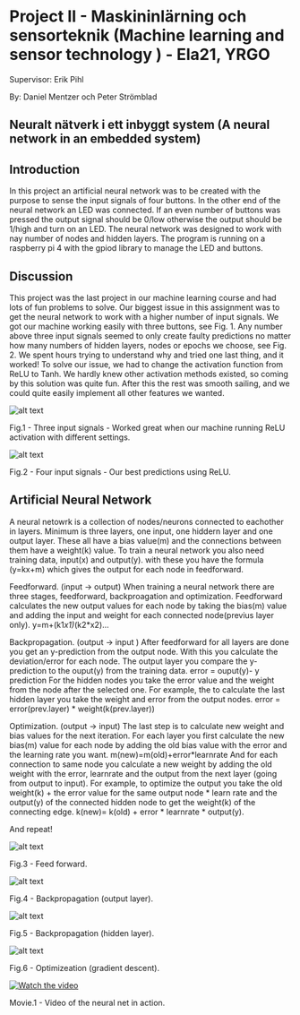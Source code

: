 # Project II - Maskininlärning och sensorteknik (Machine learning and sensor technology ) - Ela21, YRGO

Supervisor: Erik Pihl 

By: Daniel Mentzer och Peter Strömblad
            
## Neuralt nätverk i ett inbyggt system (A neural network in an embedded system) 

## Introduction
In this project an artificial neural network was to be created with the purpose to sense the input signals of four buttons. In the other end of the neural network an LED was connected. If an even number of buttons was pressed the output signal should be 0/low otherwise the output should be 1/high and turn on an LED. The neural network was designed to work with nay number of nodes and hidden layers.  The program is running on a raspberry pi 4 with the gpiod library to manage the LED and buttons.

## Discussion

This project was the last project in our machine learning course and had lots of fun problems to solve. Our biggest issue in this assignment was to get the neural network to work with a higher number of input signals. We got our machine working easily with three buttons, see Fig. 1. Any number above three input signals seemed to only create faulty predictions no matter how many numbers of hidden layers, nodes or epochs we choose, see Fig. 2. We spent hours trying to understand why and tried one last thing, and it worked! 
To solve our issue, we had to change the activation function from ReLU to Tanh. We hardly knew other activation methods existed, so coming by this solution was quite fun. After this the rest was smooth sailing, and we could quite easily implement all other features we wanted.

![alt text](https://github.com/peter-strom/ML-p2-Neural_net_embedded/blob/4df7a1c26fd78acbf8bc1d4e7d95d58fd228faa2/img/fig1.png)

Fig.1 - Three input signals - Worked great when our machine running ReLU activation with different settings. 

![alt text](https://github.com/peter-strom/ML-p2-Neural_net_embedded/blob/4df7a1c26fd78acbf8bc1d4e7d95d58fd228faa2/img/fig2.png)

Fig.2 - Four input signals - Our best predictions using ReLU. 

## Artificial Neural Network
A neural netowrk is a collection of nodes/neurons connected to eachother in layers. Minimum is three layers, one input, one hiddern layer and one output layer. These all have a bias value(m) and the connections between them have a weight(k) value. To train a neural network you also need training data, input(x) and output(y). with these you have the formula (y=kx+m) which gives the output for each node in feedforward.

Feedforward. (input -> output)
When training a neural network there are three stages, feedforward, backproagation and optimization. Feedforward calculates the new output values for each node by taking the bias(m) value and adding the input and weight for each connected node(previus layer only). 
    y=m+(k1*x1)*(k2*x2)...

Backpropagation. (output -> input )
After feedforward for all layers are done you get an y-prediction from the output node. With this you calculate the deviation/error for each node. The output layer you compare the y-prediction to the ouput(y) from the training data. 
    error = ouput(y)- y prediction
For the hidden nodes you take the error value and the weight from the node after the selected one. For example, the to calculate the last hidden layer you take the weight and error from the output nodes.
    error = error(prev.layer) * weight(k(prev.layer))

Optimization. (output -> input)
The last step is to calculate new weight and bias values for the next iteration. For each layer you first calculate the new bias(m) value for each node by adding the old bias value with the error and the learning rate you want. 
    m(new)=m(old)+error*learnrate
And for each connection to same node you calculate a new weight by adding the old weight with the error, learnrate and the output from the next layer (going from output to input). 
For example, to optimize the output you take the old weight(k) + the error value for the same output node * learn rate and the output(y) of the connected hidden node to get the weight(k) of the connecting edge. 
    k(new)= k(old) + error * learnrate * output(y).

And repeat!


![alt text](https://github.com/peter-strom/ML-p2-Neural_net_embedded/blob/8482b82bb233aa5b2351773be9930af1d9719fe4/img/fig3.png)

Fig.3 - Feed forward.

![alt text](https://github.com/peter-strom/ML-p2-Neural_net_embedded/blob/8482b82bb233aa5b2351773be9930af1d9719fe4/img/fig4.png)

Fig.4 - Backpropagation (output layer).

![alt text](https://github.com/peter-strom/ML-p2-Neural_net_embedded/blob/8482b82bb233aa5b2351773be9930af1d9719fe4/img/fig5.png)

Fig.5 - Backpropagation (hidden layer).

![alt text](https://github.com/peter-strom/ML-p2-Neural_net_embedded/blob/8482b82bb233aa5b2351773be9930af1d9719fe4/img/fig6.png)

Fig.6 - Optimizeation (gradient descent).



[![Watch the video](https://github.com/peter-strom/ML-p2-Neural_net_embedded/blob/4df7a1c26fd78acbf8bc1d4e7d95d58fd228faa2/img/youtube.png)](https://youtu.be/20bjsbjJasY)

Movie.1 - Video of the neural net in action.
